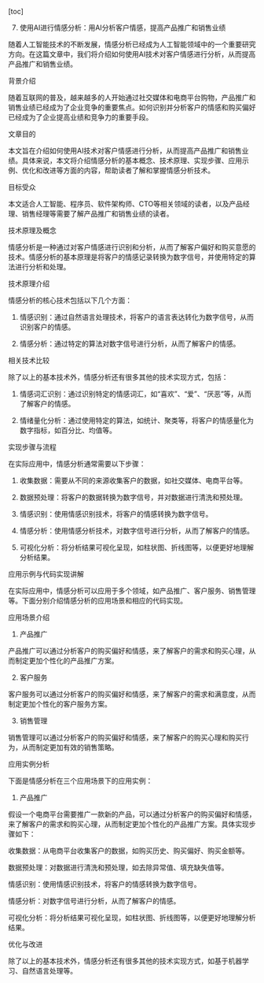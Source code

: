 
[toc]                    
                
                
7. 使用AI进行情感分析：用AI分析客户情感，提高产品推广和销售业绩

随着人工智能技术的不断发展，情感分析已经成为人工智能领域中的一个重要研究方向。在这篇文章中，我们将介绍如何使用AI技术对客户情感进行分析，从而提高产品推广和销售业绩。

背景介绍

随着互联网的普及，越来越多的人开始通过社交媒体和电商平台购物，产品推广和销售业绩已经成为了企业竞争的重要焦点。如何识别并分析客户的情感和购买偏好已经成为了企业提高业绩和竞争力的重要手段。

文章目的

本文旨在介绍如何使用AI技术对客户情感进行分析，从而提高产品推广和销售业绩。具体来说，本文将介绍情感分析的基本概念、技术原理、实现步骤、应用示例、优化和改进等方面的内容，帮助读者了解和掌握情感分析技术。

目标受众

本文适合人工智能、程序员、软件架构师、CTO等相关领域的读者，以及产品经理、销售经理等需要了解产品推广和销售业绩的读者。

技术原理及概念

情感分析是一种通过对客户情感进行识别和分析，从而了解客户偏好和购买意愿的技术。情感分析的基本原理是将客户的情感记录转换为数字信号，并使用特定的算法进行分析和处理。

技术原理介绍

情感分析的核心技术包括以下几个方面：

1. 情感识别：通过自然语言处理技术，将客户的语言表达转化为数字信号，从而识别客户的情感。

2. 情感分析：通过特定的算法对数字信号进行分析，从而了解客户的情感。

相关技术比较

除了以上的基本技术外，情感分析还有很多其他的技术实现方式，包括：

1. 情感词汇识别：通过识别特定的情感词汇，如“喜欢”、“爱”、“厌恶”等，从而了解客户的情感。

2. 情绪量化分析：通过使用特定的算法，如统计、聚类等，将客户的情感量化为数字指标，如百分比、均值等。

实现步骤与流程

在实际应用中，情感分析通常需要以下步骤：

1. 收集数据：需要从不同的来源收集客户的数据，如社交媒体、电商平台等。

2. 数据预处理：将客户的数据转换为数字信号，并对数据进行清洗和预处理。

3. 情感识别：使用情感识别技术，将客户的情感转换为数字信号。

4. 情感分析：使用情感分析技术，对数字信号进行分析，从而了解客户的情感。

5. 可视化分析：将分析结果可视化呈现，如柱状图、折线图等，以便更好地理解分析结果。

应用示例与代码实现讲解

在实际应用中，情感分析可以应用于多个领域，如产品推广、客户服务、销售管理等。下面分别介绍情感分析的应用场景和相应的代码实现。

应用场景介绍

1. 产品推广

产品推广可以通过分析客户的购买偏好和情感，来了解客户的需求和购买心理，从而制定更加个性化的产品推广方案。

2. 客户服务

客户服务可以通过分析客户的购买偏好和情感，来了解客户的需求和满意度，从而制定更加个性化的客户服务方案。

3. 销售管理

销售管理可以通过分析客户的购买偏好和情感，来了解客户的购买心理和购买行为，从而制定更加有效的销售策略。

应用实例分析

下面是情感分析在三个应用场景下的应用实例：

1. 产品推广

假设一个电商平台需要推广一款新的产品，可以通过分析客户的购买偏好和情感，来了解客户的需求和购买心理，从而制定更加个性化的产品推广方案。具体实现步骤如下：

收集数据：从电商平台收集客户的数据，如购买历史、购买偏好、购买金额等。

数据预处理：对数据进行清洗和预处理，如去除异常值、填充缺失值等。

情感识别：使用情感识别技术，将客户的情感转换为数字信号。

情感分析：对数字信号进行分析，从而了解客户的情感。

可视化分析：将分析结果可视化呈现，如柱状图、折线图等，以便更好地理解分析结果。

优化与改进

除了以上的基本技术外，情感分析还有很多其他的技术实现方式，如基于机器学习、自然语言处理等。

